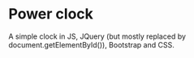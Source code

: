 ﻿# Power clock

A simple clock in JS, JQuery (but mostly replaced by document.getElementById()), Bootstrap and CSS.
